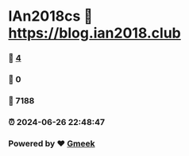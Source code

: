 # IAn2018cs :link: https://blog.ian2018.club 
### :page_facing_up: [4](https://blog.ian2018.club/tag.html) 
### :speech_balloon: 0 
### :hibiscus: 7188 
### :alarm_clock: 2024-06-26 22:48:47 
### Powered by :heart: [Gmeek](https://github.com/Meekdai/Gmeek)
